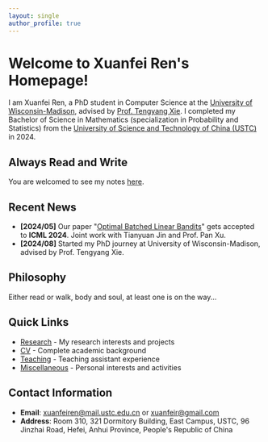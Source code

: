 ```yaml
---
layout: single
author_profile: true
---
```


# Welcome to Xuanfei Ren's Homepage!

I am Xuanfei Ren, a PhD student in Computer Science at the [University of Wisconsin-Madison](https://www.wisc.edu/), advised by [Prof. Tengyang Xie](https://tengyangxie.github.io/). I completed my Bachelor of Science in Mathematics (specialization in Probability and Statistics) from the [University of Science and Technology of China (USTC)](http://en.ustc.edu.cn/) in 2024.

## Always Read and Write

You are welcomed to see my notes [here](/notes/). 

## Recent News

- **[2024/05]** Our paper "[Optimal Batched Linear Bandits](https://arxiv.org/abs/2406.04137)" gets accepted to **ICML 2024**. Joint work with Tianyuan Jin and Prof. Pan Xu.
- **[2024/08]** Started my PhD journey at University of Wisconsin-Madison, advised by Prof. Tengyang Xie.

## Philosophy

Either read or walk, body and soul, at least one is on the way...

## Quick Links

- [Research](/research/) - My research interests and projects
- [CV](/cv/) - Complete academic background
- [Teaching](/teaching/) - Teaching assistant experience  
- [Miscellaneous](/misc/) - Personal interests and activities

## Contact Information

- **Email**: xuanfeiren@mail.ustc.edu.cn or xuanfeir@gmail.com
- **Address**: Room 310, 321 Dormitory Building, East Campus, USTC, 96 Jinzhai Road, Hefei, Anhui Province, People's Republic of China
